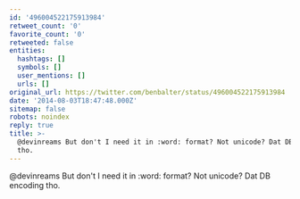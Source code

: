 ```yaml
---
id: '496004522175913984'
retweet_count: '0'
favorite_count: '0'
retweeted: false
entities:
  hashtags: []
  symbols: []
  user_mentions: []
  urls: []
original_url: https://twitter.com/benbalter/status/496004522175913984
date: '2014-08-03T18:47:48.000Z'
sitemap: false
robots: noindex
reply: true
title: >-
  @devinreams But don't I need it in :word: format? Not unicode? Dat DB encoding
  tho.
---
```


@devinreams But don't I need it in :word: format? Not unicode? Dat DB encoding tho.